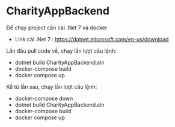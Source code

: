 # CharityAppBackend

Để chạy project cần cài .Net 7 và docker
- Link cài .Net 7 : https://dotnet.microsoft.com/en-us/download

Lần đầu pull code về, chạy lần lượt câu lệnh:
- dotnet build CharityAppBackend.sln
- docker-compose build
- docker compose up

Kể từ lần sau, chạy lần lượt câu lệnh:
- docker-compose down
- dotnet build CharityAppBackend.sln
- docker-compose build
- docker compose up
